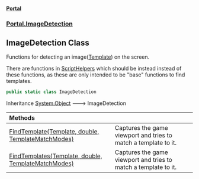 #### [Portal](index.md 'index')
### [Portal.ImageDetection](Portal.ImageDetection.md 'Portal.ImageDetection')

## ImageDetection Class

Functions for detecting an image([Template](Portal.ImageDetection.Template.md 'Portal.ImageDetection.Template')) on the screen.  
  
There are functions in [ScriptHelpers](Portal.Utility.ScriptHelpers.md 'Portal.Utility.ScriptHelpers') which should be instead instead of these functions, as these are only intended to be "base" functions to find templates.

```csharp
public static class ImageDetection
```

Inheritance [System.Object](https://docs.microsoft.com/en-us/dotnet/api/System.Object 'System.Object') &#129106; ImageDetection

| Methods | |
| :--- | :--- |
| [FindTemplate(Template, double, TemplateMatchModes)](Portal.ImageDetection.ImageDetection.FindTemplate(Portal.ImageDetection.Template,double,OpenCvSharp.TemplateMatchModes).md 'Portal.ImageDetection.ImageDetection.FindTemplate(Portal.ImageDetection.Template, double, OpenCvSharp.TemplateMatchModes)') | Captures the game viewport and tries to match a template to it. |
| [FindTemplates(Template, double, TemplateMatchModes)](Portal.ImageDetection.ImageDetection.FindTemplates(Portal.ImageDetection.Template,double,OpenCvSharp.TemplateMatchModes).md 'Portal.ImageDetection.ImageDetection.FindTemplates(Portal.ImageDetection.Template, double, OpenCvSharp.TemplateMatchModes)') | Captures the game viewport and tries to match a template to it. |
